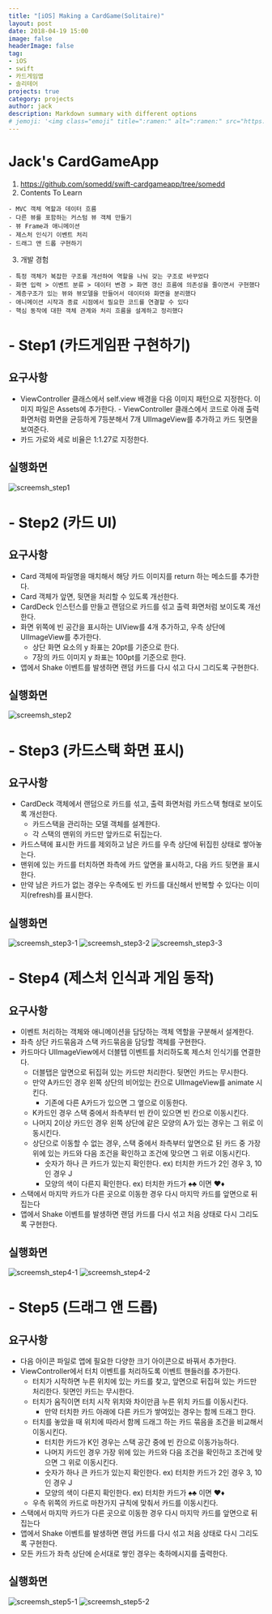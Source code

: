 ```yaml
---
title: "[iOS] Making a CardGame(Solitaire)"
layout: post
date: 2018-04-19 15:00
image: false
headerImage: false
tag:
- iOS
- swift
- 카드게임앱
- 솔리테어
projects: true
category: projects
author: jack
description: Markdown summary with different options
# jemoji: '<img class="emoji" title=":ramen:" alt=":ramen:" src="https://assets.github.com/images/icons/emoji/unicode/1f35c.png" height="20" width="20" align="absmiddle">'
---
```

# Jack's CardGameApp
  1. https://github.com/somedd/swift-cardgameapp/tree/somedd
  2. Contents To Learn

    - MVC 객체 역할과 데이터 흐름
    - 다른 뷰를 포함하는 커스텀 뷰 객체 만들기
    - 뷰 Frame과 애니메이션
    - 제스처 인식기 이벤트 처리
    - 드래그 앤 드롭 구현하기

  3. 개발 경험
  
    - 특정 객체가 복잡한 구조를 개선하여 역할을 나눠 갖는 구조로 바꾸었다
    - 화면 입력 > 이벤트 분류 > 데이터 변경 > 화면 갱신 흐름에 의존성을 줄이면서 구현했다
    - 계층구조가 있는 뷰와 뷰모델을 만들어서 데이터와 화면을 분리했다
    - 애니메이션 시작과 종료 시점에서 필요한 코드를 연결할 수 있다
    - 핵심 동작에 대한 객체 관계와 처리 흐름을 설계하고 정리했다

# - Step1 (카드게임판 구현하기)

## 요구사항
- ViewController 클래스에서 self.view 배경을 다음 이미지 패턴으로 지정한다. 이미지 파일은 Assets에 추가한다.	- ViewController 클래스에서 코드로 아래 출력 화면처럼 화면을 균등하게 7등분해서 7개 UIImageView를 추가하고 카드 뒷면을 보여준다.
- 카드 가로와 세로 비율은 1:1.27로 지정한다.

## 실행화면
![screemsh_step1](https://github.com/somedd/swift-cardgameapp/raw/somedd/img/Step1.png)


# - Step2 (카드 UI)
## 요구사항
- Card 객체에 파일명을 매치해서 해당 카드 이미지를 return 하는 메소드를 추가한다.
- Card 객체가 앞면, 뒷면을 처리할 수 있도록 개선한다.
- CardDeck 인스턴스를 만들고 랜덤으로 카드를 섞고 출력 화면처럼 보이도록 개선한다.
- 화면 위쪽에 빈 공간을 표시하는 UIView를 4개 추가하고, 우측 상단에 UIImageView를 추가한다.
  - 상단 화면 요소의 y 좌표는 20pt를 기준으로 한다.
  - 7장의 카드 이미지 y 좌표는 100pt를 기준으로 한다.
- 앱에서 Shake 이벤트를 발생하면 랜덤 카드를 다시 섞고 다시 그리도록 구현한다.

## 실행화면
![screemsh_step2](https://github.com/somedd/swift-cardgameapp/raw/somedd/img/Step2.png)

# - Step3 (카드스택 화면 표시)
## 요구사항
- CardDeck 객체에서 랜덤으로 카드를 섞고, 출력 화면처럼 카드스택 형태로 보이도록 개선한다.
  - 카드스택을 관리하는 모델 객체를 설계한다.
  - 각 스택의 맨위의 카드만 앞카드로 뒤집는다.
- 카드스택에 표시한 카드를 제외하고 남은 카드를 우측 상단에 뒤집힌 상태로 쌓아놓는다.
- 맨위에 있는 카드를 터치하면 좌측에 카드 앞면을 표시하고, 다음 카드 뒷면을 표시한다.
- 만약 남은 카드가 없는 경우는 우측에도 빈 카드를 대신해서 반복할 수 있다는 이미지(refresh)를 표시한다.

## 실행화면
![screemsh_step3-1](https://github.com/somedd/swift-cardgameapp/raw/somedd/img/Step3-1.png)
![screemsh_step3-2](https://github.com/somedd/swift-cardgameapp/raw/somedd/img/Step3-2.png)
![screemsh_step3-3](https://github.com/somedd/swift-cardgameapp/raw/somedd/img/Step3-3.png)

# - Step4 (제스처 인식과 게임 동작)
## 요구사항
- 이벤트 처리하는 객체와 애니메이션을 담당하는 객체 역할을 구분해서 설계한다.
- 좌측 상단 카드묶음과 스택 카드묶음을 담당할 객체를 구현한다.
- 카드마다 UIImageView에서 더블탭 이벤트를 처리하도록 제스처 인식기를 연결한다.
  - 더블탭은 앞면으로 뒤집혀 있는 카드만 처리한다. 뒷면인 카드는 무시한다.
  - 만약 A카드인 경우 왼쪽 상단의 비어있는 칸으로 UIImageView를 animate 시킨다.
    - 기존에 다른 A카드가 있으면 그 옆으로 이동한다.
  - K카드인 경우 스택 중에서 좌측부터 빈 칸이 있으면 빈 칸으로 이동시킨다.
  - 나머지 2이상 카드인 경우 왼쪽 상단에 같은 모양의 A가 있는 경우는 그 위로 이동시킨다.
  - 상단으로 이동할 수 없는 경우, 스택 중에서 좌측부터 앞면으로 된 카드 중 가장 위에 있는 카드와 다음 조건을 확인하고 조건에 맞으면 그 위로 이동시킨다.
    - 숫자가 하나 큰 카드가 있는지 확인한다. ex) 터치한 카드가 2인 경우 3, 10인 경우 J
    - 모양의 색이 다른지 확인한다. ex) 터치한 카드가 ♠️♣️ 이면 ♥️♦️
- 스택에서 마지막 카드가 다른 곳으로 이동한 경우 다시 마지막 카드를 앞면으로 뒤집는다
- 앱에서 Shake 이벤트를 발생하면 랜덤 카드를 다시 섞고 처음 상태로 다시 그리도록 구현한다.

## 실행화면
![screemsh_step4-1](https://github.com/somedd/swift-cardgameapp/raw/somedd/img/Step4-1.png)
![screemsh_step4-2](https://github.com/somedd/swift-cardgameapp/raw/somedd/img/Step4-2.png)

# - Step5 (드래그 앤 드롭)
## 요구사항
- 다음 아이콘 파일로 앱에 필요한 다양한 크기 아이콘으로 바꿔서 추가한다.
- ViewController에서 터치 이벤트를 처리하도록 이벤트 핸들러를 추가한다.
  - 터치가 시작하면 누른 위치에 있는 카드를 찾고, 앞면으로 뒤집혀 있는 카드만 처리한다. 뒷면인 카드는 무시한다.
  - 터치가 움직이면 터치 시작 위치와 차이만큼 누른 위치 카드를 이동시킨다.
    - 만약 터치한 카드 아래에 다른 카드가 쌓여있는 경우는 함께 드래그 한다.
  - 터치를 놓았을 때 위치에 따라서 함께 드래그 하는 카드 묶음을 조건을 비교해서 이동시킨다.
    - 터치한 카드가 K인 경우는 스택 공간 중에 빈 칸으로 이동가능하다.
    - 나머지 카드인 경우 가장 위에 있는 카드와 다음 조건을 확인하고 조건에 맞으면 그 위로 이동시킨다.
    - 숫자가 하나 큰 카드가 있는지 확인한다. ex) 터치한 카드가 2인 경우 3, 10인 경우 J
    - 모양의 색이 다른지 확인한다. ex) 터치한 카드가 ♠️♣️ 이면 ♥️♦️
  - 우측 위쪽의 카드로 마찬가지 규칙에 맞춰서 카드를 이동시킨다.
- 스택에서 마지막 카드가 다른 곳으로 이동한 경우 다시 마지막 카드를 앞면으로 뒤집는다
- 앱에서 Shake 이벤트를 발생하면 랜덤 카드를 다시 섞고 처음 상태로 다시 그리도록 구현한다.
- 모든 카드가 좌측 상단에 순서대로 쌓인 경우는 축하메시지를 출력한다.

## 실행화면
![screemsh_step5-1](https://github.com/somedd/swift-cardgameapp/raw/somedd/img/Step5-1.png)
![screemsh_step5-2](https://github.com/somedd/swift-cardgameapp/raw/somedd/img/Step5-2.png)
